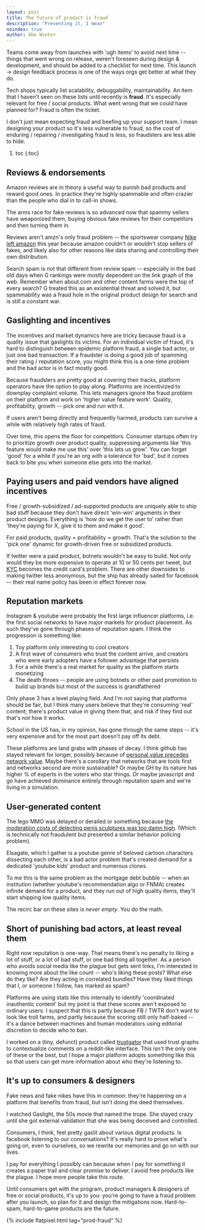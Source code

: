 ```yaml
---
layout: post
title: The future of product is fraud
description: "Preventing it, I mean"
noindex: true
author: Abe Winter
---
```


Teams come away from launches with 'ugh items' to avoid next time -- things that went wrong on release, weren't foreseen during design & development, and should be added to a checklist for next time. This launch -> design feedback process is one of the ways orgs get better at what they do.

Tech shops typically list scalability, debuggability, maintainability. An item that I haven't seen on these lists until recently is **fraud**. It's especially relevant for free / social products. What went wrong that we could have planned for? Fraud is often the ticket.

I don't just mean expecting fraud and beefing up your support team. I mean designing your product so it's less vulnerable to fraud, so the cost of enduring / repairing / investigating fraud is less, so fraudsters are less able to hide.

1. toc
{:toc}

## Reviews & endorsements

Amazon reviews are in theory a useful way to punish bad products and reward good ones. In practice they're highly spammable and often crazier than the people who dial in to call-in shows.

The arms race for fake reviews is so advanced now that spammy sellers have weaponized them, buying obvious fake reviews for their competitors and then turning them in.

Reviews aren't amzn's only fraud problem -- the sportswear company [Nike left amazon](https://www.bloomberg.com/news/articles/2019-11-13/nike-will-end-its-pilot-project-selling-products-on-amazon-site) this year because amazon couldn't or wouldn't stop sellers of fakes, and likely also for other reasons like data sharing and controlling their own distribution.

Search spam is not that different from review spam -- especially in the bad old days when G rankings were mostly dependent on the link graph of the web. Remember when about.com and other content farms were the top of every search? G treated this as an existential threat and solved it, but spammability was a fraud hole in the original product design for search and is still a constant war.

## Gaslighting and incentives

The incentives and market dynamics here are tricky because fraud is a quality issue that gaslights its victims. For an individual victim of fraud, it's hard to distinguish between epidemic platform fraud, a single bad actor, or just one bad transaction. If a fraudster is doing a good job of spamming their rating / reputation score, you might think this is a one-time problem and the bad actor is in fact mostly good.

Because fraudsters are pretty good at covering their tracks, platform operators have the option to play along. Platforms are incentivized to downplay complaint volume. This lets managers ignore the fraud problem on their platform and work on 'higher value feature work'. Quality, profitability, growth -- pick one and run with it.

If users aren't being directly and frequently harmed, products can survive a while with relatively high rates of fraud.

Over time, this opens the floor for competitors. Consumer startups often try to prioritize growth over product quality, suppressing arguments like 'this feature would make me use this' over 'this lets us grow'. You can forget 'good' for a while if you're an org with a tolerance for 'bad', but it comes back to bite you when someone else gets into the market.

## Paying users and paid vendors have aligned incentives

Free / growth-subsidized / ad-supported products are uniquely able to ship bad stuff because they don't have direct 'win-win' arguments in their product designs. Everything is 'how do we get the user to' rather than 'they're paying for X, give it to them and make it good'.

For paid products, quality = profitability = growth. That's the solution to the 'pick one' dynamic for growth-driven free or subsidized products.

If twitter were a paid product, botnets wouldn't be easy to build. Not only would they be more expensive to operate at 10 or 50 cents per tweet, but [KYC](https://en.wikipedia.org/wiki/Know_your_customer) becomes the credit card's problem. There are other downsides to making twitter less anonymous, but the ship has already sailed for facebook -- their real name policy has been in effect forever now.

## Reputation markets

Instagram & youtube were probably the first large influencer platforms, i.e. the first social networks to have major markets for product placement. As such they've gone through phases of reputation spam. I think the progression is something like:

1. Toy platform only interesting to cool creators
1. A first wave of consumers who trust the content arrive, and creators who were early adopters have a follower advantage that persists
1. For a while there's a real market for quality as the platform starts monetizing
1. The death throes -- people are using botnets or other paid promotion to build up brands but most of the success is grandfathered

Only phase 3 has a level playing field. And I'm not saying that platforms should be fair, but I think many users believe that they're consuming 'real' content; there's product value in giving them that, and risk if they find out that's not how it works.

School in the US has, in my opinion, has gone through the same steps -- it's very expensive and for the most part doesn't pay off its debt.

These platforms are land grabs with phases of decay. I think github has stayed relevant for longer, possibly because of [personal value precedes network value](http://bokardo.com/archives/the-delicious-lesson/). Maybe there's a corollary that networks that are tools first and networks second are more sustainable? Or maybe GH by its nature has higher % of experts in the voters who star things. *Or* maybe javascript and go have achieved dominance entirely through reputation spam and we're living in a simulation.

## User-generated content

The lego MMO was delayed or derailed or something because [the moderation costs of detecting penis sculptures was too damn high](https://twitter.com/glassbottommeg/status/604407061380640768). (Which is technically not fraudulent but presented a similar behavior policing problem).

Elsagate, which I gather is a youtube genre of beloved cartoon characters dissecting each other, is a bad actor problem that's created demand for a dedicated 'youtube kids' product and numerous clones.

To me this is the same problem as the mortgage debt bubble -- when an institution (whether youtube's recommendation algo or FNMA) creates infinite demand for a product, and they run out of high quality items, they'll start shipping low quality items.

The recirc bar on these sites is *never empty*. You do the math.

## Short of punishing bad actors, at least reveal them

Right now reputation is one-way. That means there's no penalty to liking a lot of stuff, or a lot of bad stuff, or one bad thing all together. As a person who avoids social media like the plague but gets sent links, I'm interested in knowing more about the like count -- who's liking these posts? What else do they like? Are they acting in correlated bundles? Have they liked things that I, or someone I follow, has marked as spam?

Platforms are using stats like this internally to identify 'coordinated inauthentic content' but my point is that these scores aren't exposed to ordinary users. I suspect that this is partly because FB / TWTR don't want to look like troll farms, and partly because the scoring still only half-baked -- it's a dance between machines and human moderators using editorial discretion to decide who to ban.

I worked on a (tiny, defunct) product called [trustgator](https://github.com/abe-winter/trustgator) that used trust graphs to contextualize comments on a reddit-like interface. This isn't the only one of these or the best, but I hope a major platform adopts something like this so that users can get more information about who they're listening to.

## It's up to consumers & designers

Fake news and fake nikes have this in common: they're happening on a platform that benefits from fraud, but isn't doing the deed themselves.

I watched Gaslight, the 50s movie that named the trope. She stayed crazy until she got external validation that she was being deceived and controlled.

Consumers, I think, feel pretty gaslit about various digital products. Is facebook listening to our conversations? It's really hard to prove what's going on, even to ourselves, so we rewrite our memories and go on with our lives.

I pay for everything I possibly can because when I pay for something it creates a paper trail and clear promise to deliver. I avoid free products like the plague. I hope more people take this route.

Until consumers get with the program, product managers & designers of free or social products, it's up to you: you're going to have a fraud problem after you launch, so plan for it and design the mitigations now. Hard-to-spam, hard-to-game products are the future.

{% include flatpixel.html tag="prod-fraud" %}
